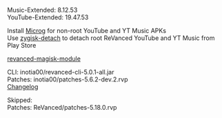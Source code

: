 Music-Extended: 8.12.53  
YouTube-Extended: 19.47.53  

Install [Microg](https://github.com/ReVanced/GmsCore/releases) for non-root YouTube and YT Music APKs  
Use [zygisk-detach](https://github.com/j-hc/zygisk-detach) to detach root ReVanced YouTube and YT Music from Play Store  

[revanced-magisk-module](https://github.com/j-hc/revanced-magisk-module)
  
CLI: inotia00/revanced-cli-5.0.1-all.jar  
Patches: inotia00/patches-5.6.2-dev.2.rvp  
[Changelog](https://github.com/inotia00/revanced-patches/releases/tag/v5.6.2-dev.2)  

Skipped:  
Patches: ReVanced/patches-5.18.0.rvp            
